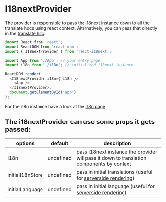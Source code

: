# I18nextProvider

The provider is responsible to pass the i18next instance down to all the translate hocs using react context. Alternatively, you can pass that directly in the [translate hoc](translate-hoc.md).

```javascript
import React from 'react';
import ReactDOM from 'react-dom';
import { I18nextProvider } from 'react-i18next';

import App from './App'; // your entry page
import i18n from './i18n'; // initialized i18next instance

ReactDOM.render(
  <I18nextProvider i18n={ i18n }>
    <App />
  </I18nextProvider>,
  document.getElementById('app')
);
```

For the i18n instance have a look at the [i18n page](i18next-instance.md).

## The i18nextProvider can use some props it gets passed:

| options | default | description |
| --- | --- | --- |
| i18n | undefined | pass i18next instance the provider will pass it down to translation components by context |
| initialI18nStore | undefined | pass in initial translations \(useful for [serverside rendering](../misc/serverside-rendering.md)\) |
| initialLanguage | undefined | pass in initial language \(useful for [serverside rendering](../misc/serverside-rendering.md)\) |

